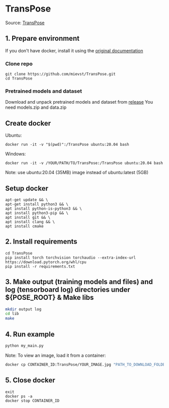 # TransPose

Source: [TransPose](https://github.com/yangsenius/TransPose)

## 1. Prepare environment
If you don't have docker, install it using the [original documentation](https://docs.docker.com/get-docker/)

### Clone repo
```
git clone https://github.com/mievst/TransPose.git
cd TransPose
```
### Pretrained models and dataset
Download and unpack pretrained models and dataset from [release](https://github.com/mievst/TransPose/releases)
You need models.zip and data.zip


## Create docker
Ubuntu:
```
docker run -it -v "$(pwd)":/TransPose ubuntu:20.04 bash
```
Windows:
```
docker run -it -v /YOUR/PATH/TO/TransPose:/TransPose ubuntu:20.04 bash
```
Note: use ubuntu:20.04 (35MB) image instead of ubuntu:latest (5GB)

## Setup docker
```
apt-get update && \
apt-get install python3 && \
apt install python-is-python3 && \
apt install python3-pip && \
apt install git && \
apt install clang && \
apt install cmake
```

## 2. Install requirements
```
cd TransPose
pip install torch torchvision torchaudio --extra-index-url https://download.pytorch.org/whl/cpu
pip install -r requirements.txt
```

## 3. Make output (training models and files) and log (tensorboard log) directories under ${POSE_ROOT} & Make libs

   ```bash
   mkdir output log
   cd lib
   make
   ```

## 4. Run example

   ```bash
   python my_main.py
   ```

Note: To view an image, load it from a container:

   ```bash
   docker cp CONTAINER_ID:TransPose/YOUR_IMAGE.jpg "PATH_TO_DOWNLOAD_FOLDER"
   ```

## 5. Close docker
```
exit
docker ps -a
docker stop CONTAINER_ID
```
